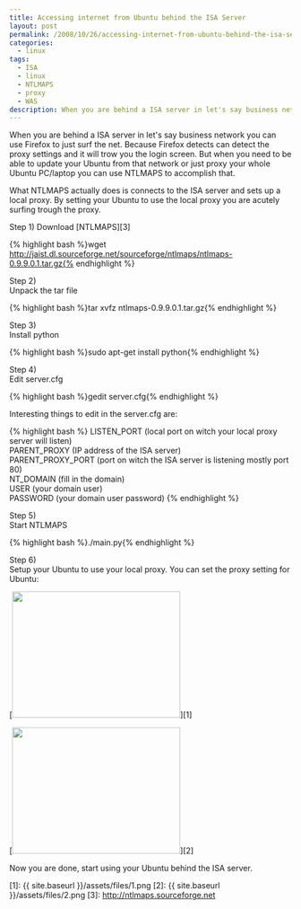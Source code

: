 ```yaml
---
title: Accessing internet from Ubuntu behind the ISA Server
layout: post
permalink: /2008/10/26/accessing-internet-from-ubuntu-behind-the-isa-server/
categories:
  - linux
tags:
  - ISA
  - linux
  - NTLMAPS
  - proxy
  - WAS
description: When you are behind a ISA server in let's say business network you can use Firefox to just surf the net. Because Firefox detects can detect the proxy settings and it will trow you the login screen. But when you need to be able to update your Ubuntu from that network or just proxy your whole Ubuntu PC/laptop you can use NTLMAPS to accomplish that.
---
```

When you are behind a ISA server in let's say business network you can use Firefox to just surf the net. Because Firefox detects can detect the proxy settings and it will trow you the login screen. But when you need to be able to update your Ubuntu from that network or just proxy your whole Ubuntu PC/laptop you can use NTLMAPS to accomplish that.

 What NTLMAPS actually does is connects to the ISA server and sets up a local proxy. By setting your Ubuntu to use the local proxy you are acutely surfing trough the proxy.

Step 1)
Download [NTLMAPS][3]

{% highlight bash %}wget http://jaist.dl.sourceforge.net/sourceforge/ntlmaps/ntlmaps-0.9.9.0.1.tar.gz{% endhighlight %}

Step 2)  
Unpack the tar file

{% highlight bash %}tar xvfz  ntlmaps-0.9.9.0.1.tar.gz{% endhighlight %}

Step 3)  
Install python

{% highlight bash %}sudo apt-get install python{% endhighlight %}

Step 4)  
Edit server.cfg

{% highlight bash %}gedit server.cfg{% endhighlight %}

Interesting things to edit in the server.cfg are:  

{% highlight bash %}
LISTEN_PORT (local port on witch your local proxy server will listen)  
PARENT_PROXY (IP address of the ISA server)  
PARENT_PROXY_PORT (port on witch the ISA server is listening mostly port 80)  
NT_DOMAIN (fill in the domain)  
USER (your domain user)  
PASSWORD (your domain user password)
{% endhighlight %}

Step 5)  
Start NTLMAPS

{% highlight bash %}./main.py{% endhighlight %}

Step 6)  
Setup your Ubuntu to use your local proxy. You can set the proxy setting for Ubuntu:

[<img class="alignnone size-medium wp-image-38" src="{{ site.baseurl }}/assets/files/1.png" alt="" width="300" height="225" />][1]

[<img class="alignnone size-medium wp-image-39" src="{{ site.baseurl }}/assets/files/2.png" alt="" width="300" height="225" />][2]

Now you are done, start using your Ubuntu behind the ISA server.

 [1]: {{ site.baseurl }}/assets/files/1.png
 [2]: {{ site.baseurl }}/assets/files/2.png
 [3]: http://ntlmaps.sourceforge.net